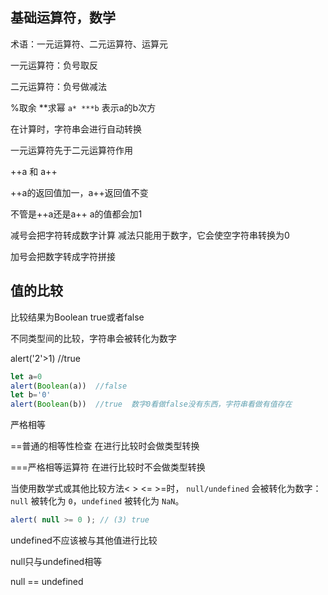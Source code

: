 ## 基础运算符，数学

术语：一元运算符、二元运算符、运算元

一元运算符：负号取反

二元运算符：负号做减法

%取余 **求幂  `a* ***b` 表示a的b次方

在计算时，字符串会进行自动转换

一元运算符先于二元运算符作用

++a 和 a++

++a的返回值加一，a++返回值不变

不管是++a还是a++   a的值都会加1



减号会把字符转成数字计算  减法只能用于数字，它会使空字符串转换为0

加号会把数字转成字符拼接

## 值的比较

比较结果为Boolean  true或者false

不同类型间的比较，字符串会被转化为数字

alert('2'>1)   //true

```javascript
let a=0
alert(Boolean(a))  //false
let b='0'
alert(Boolean(b))  //true  数字0看做false没有东西，字符串看做有值存在
```

严格相等

==普通的相等性检查   在进行比较时会做类型转换

===严格相等运算符   在进行比较时不会做类型转换

当使用数学式或其他比较方法< > <= >=时， `null/undefined` 会被转化为数字：`null` 被转化为 `0`，`undefined` 被转化为 `NaN`。 

```javascript
alert( null >= 0 ); // (3) true
```

undefined不应该被与其他值进行比较

null只与undefined相等

null == undefined









